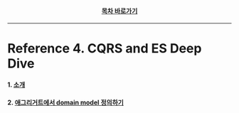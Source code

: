 <div align="center">

#### [목차 바로가기](https://github.com/dhslrl321/cqrs-journey-korean-ver/blob/master/Table%20of%20Contents.mdwn)

</div>

---

# Reference 4. CQRS and ES Deep Dive

#### 1. [소개](https://github.com/dhslrl321/cqrs-journey-korean-ver/blob/master/part02-references/reference04/01.%20Introduction.mdwn)

#### 2. [애그리거트에서 domain model 정의하기](https://github.com/dhslrl321/cqrs-journey-korean-ver/blob/master/part02-references/reference04/02.%20defining%20aggregates%20in%20the%20domain%20model.mdwn)